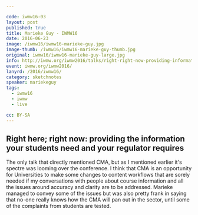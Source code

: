 ```yaml
---

code: iwmw16-03
layout: post
published: true
title: Marieke Guy - IWMW16
date: 2016-06-23
image: /iwmw16/iwmw16-marieke-guy.jpg
image-thumb: /iwmw16/iwmw16-marieke-guy-thumb.jpg
original: iwmw16/iwmw16-marieke-guy-large.jpg
info: http://iwmw.org/iwmw2016/talks/right-right-now-providing-information-students-need-regulator-requires/
event: iwmw.org/iwmw2016/
lanyrd: /2016/iwmw16/
category: sketchnotes
speaker: mariekeguy
tags:
  - iwmw16
  - iwmw
  - live

cc: BY-SA
---
```



## Right here; right now: providing the information your students need and your regulator requires ##

The only talk that directly mentioned CMA, but as I mentioned earlier it's spectre was looming over the conference. I think that CMA is an opportunity for Universities to make some changes to content workflows that are sorely needed if my conversations with people about course information and all the issues around accuracy and clarity are to be addressed. Marieke managed to convey some of the issues but was also pretty frank in saying that no-one really knows how the CMA will pan out in the sector, until some of the complaints from students are tested.
